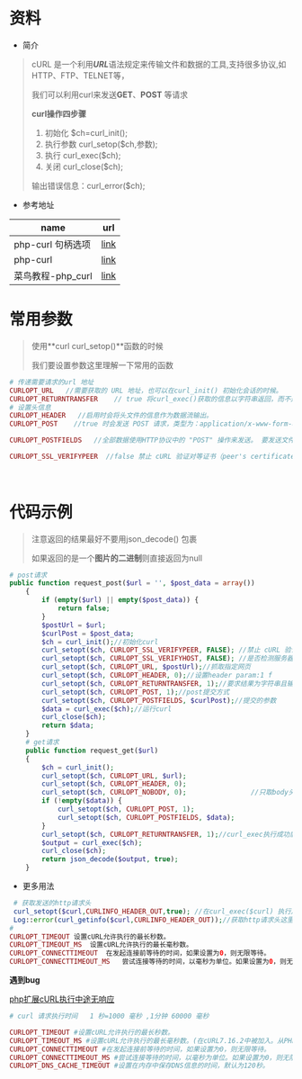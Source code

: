 # 资料

- 简介

> cURL 是一个利用***URL***语法规定来传输文件和数据的工具,支持很多协议,如HTTP、FTP、TELNET等，
>
> 我们可以利用curl来发送**GET**、**POST** 等请求
>
> **curl操作四步骤**
>
> 1. 初始化 $ch=curl_init();
> 2. 执行参数 curl_setop($ch,参数);
> 3. 执行 curl_exec($ch);
> 4. 关闭 curl_close($ch);  
>
> 输出错误信息：curl_error($ch);

- 参考地址

| name              | url                                                          |
| ----------------- | ------------------------------------------------------------ |
| php-curl 句柄选项 | [link](https://www.php.net/manual/zh/function.curl-setopt.php) |
| php-curl          | [link](https://www.php.net/curl)                             |
| 菜鸟教程-php_curl | [link](https://www.runoob.com/php/php-ref-curl.html)         |

# 常用参数

> 使用**curl  curl_setop()**函数的时候
>
> 我们要设置参数这里理解一下常用的函数

```php
# 传递需要请求的url 地址
CURLOPT_URL   //需要获取的 URL 地址，也可以在curl_init() 初始化会话的时候。
CURLOPT_RETURNTRANSFER    // true 将curl_exec()获取的信息以字符串返回，而不是直接输出。
# 设置头信息    
CURLOPT_HEADER   //启用时会将头文件的信息作为数据流输出。
CURLOPT_POST    //true 时会发送 POST 请求，类型为：application/x-www-form-urlencoded，是 HTML 表单提交时最常见的一种。

CURLOPT_POSTFIELDS   //全部数据使用HTTP协议中的 "POST" 操作来发送。 要发送文件，在文件名前面加上@前缀并使用完整路径。 文件类型可在文件名后以 ';type=mimetype' 的格式指定。 这个参数可以是 urlencoded 后的字符串，类似'para1=val1&para2=val2&...'，也可以使用一个以字段名为键值，字段数据为值的数组。 如果value是一个数组，Content-Type头将会被设置成multipart/form-data。 从 PHP 5.2.0 开始，使用 @ 前缀传递文件时，value 必须是个数组。 从 PHP 5.5.0 开始, @ 前缀已被废弃，文件可通过 CURLFile 发送。 设置 CURLOPT_SAFE_UPLOAD 为 true 可禁用 @ 前缀发送文件，以增加安全性。 

CURLOPT_SSL_VERIFYPEER  //false 禁止 cURL 验证对等证书（peer's certificate）。要验证的交换证书可以在 CURLOPT_CAINFO 选项中设置，或在 CURLOPT_CAPATH中设置证书目录。     自cURL 7.10开始默认为 true。从 cURL 7.10开始默认绑定安装。
   
    
```

# 代码示例

> 注意返回的结果最好不要用json_decode() 包裹
>
> 如果返回的是一个**图片的二进制**则直接返回为null

```php
# post请求
public function request_post($url = '', $post_data = array())
    {
        if (empty($url) || empty($post_data)) {
            return false;
        }
        $postUrl = $url;
        $curlPost = $post_data;
        $ch = curl_init();//初始化curl
        curl_setopt($ch, CURLOPT_SSL_VERIFYPEER, FALSE); //禁止 cURL 验证对等证书
        curl_setopt($ch, CURLOPT_SSL_VERIFYHOST, FALSE); //是否检测服务器的域名与证书上的是否一致
        curl_setopt($ch, CURLOPT_URL, $postUrl);//抓取指定网页
        curl_setopt($ch, CURLOPT_HEADER, 0);//设置header param:1 f
        curl_setopt($ch, CURLOPT_RETURNTRANSFER, 1);//要求结果为字符串且输出到屏幕上
        curl_setopt($ch, CURLOPT_POST, 1);//post提交方式
        curl_setopt($ch, CURLOPT_POSTFIELDS, $curlPost);//提交的参数
        $data = curl_exec($ch);//运行curl
        curl_close($ch);
        return $data;
    }
    # get请求
    public function request_get($url)
    {
        $ch = curl_init();
        curl_setopt($ch, CURLOPT_URL, $url);
        curl_setopt($ch, CURLOPT_HEADER, 0);
        curl_setopt($ch, CURLOPT_NOBODY, 0);                //只取body头
        if (!empty($data)) {
            curl_setopt($ch, CURLOPT_POST, 1);
            curl_setopt($ch, CURLOPT_POSTFIELDS, $data);
        }
        curl_setopt($ch, CURLOPT_RETURNTRANSFER, 1);//curl_exec执行成功后返回执行的结果；不设置的话，curl_exec执行成功则返回true
        $output = curl_exec($ch);
        curl_close($ch);
        return json_decode($output, true);
    }
```

- 更多用法

```php
 # 获取发送的http请求头
 curl_setopt($curl,CURLINFO_HEADER_OUT,true); //在curl_exec($curl) 执行之前设置
 Log::error(curl_getinfo($curl,CURLINFO_HEADER_OUT));//获取http请求头这里保存到日志
#
CURLOPT_TIMEOUT	设置cURL允许执行的最长秒数。	
CURLOPT_TIMEOUT_MS	设置cURL允许执行的最长毫秒数。
CURLOPT_CONNECTTIMEOUT	在发起连接前等待的时间，如果设置为0，则无限等待。	
CURLOPT_CONNECTTIMEOUT_MS	尝试连接等待的时间，以毫秒为单位。如果设置为0，则无限等待。

```

**遇到bug**

[php扩展cURL执行中途无响应](https://segmentfault.com/a/1190000010197068)

```php
# curl 请求执行时间   1 秒=1000 毫秒 ,1分钟 60000 毫秒

CURLOPT_TIMEOUT #设置cURL允许执行的最长秒数。
CURLOPT_TIMEOUT_MS #设置cURL允许执行的最长毫秒数。(在cURL7.16.2中被加入。从PHP5.2.3起可使用。)
CURLOPT_CONNECTTIMEOUT #在发起连接前等待的时间，如果设置为0，则无限等待。
CURLOPT_CONNECTTIMEOUT_MS #尝试连接等待的时间，以毫秒为单位。如果设置为0，则无限等待。在cURL7.16.2中被加入。从PHP5.2.3开始可用。
CURLOPT_DNS_CACHE_TIMEOUT #设置在内存中保存DNS信息的时间，默认为120秒。
```



